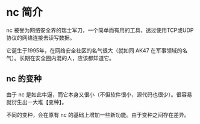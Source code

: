 # nc 简介







nc 被誉为网络安全界的瑞士军刀，一个简单而有用的工具，透过使用TCP或UDP协议的网络连接去读写数据。

它诞生于1995年，在网络安全社区的名气很大（就如同 AK47 在军事领域的名气）。长期在安全圈内混的人，应该都知道它。







## nc 的变种



由于 nc 是如此牛逼，而它本身又很小（不但软件很小，源代码也很少）。很容易就衍生出一大堆【变种】。

不同的变种，会在原有 nc 的基础上增加一些新功能。由于变种之间存在差异。







